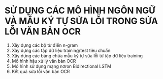 # SỬ DỤNG CÁC MÔ HÌNH NGÔN NGỮ VÀ MẪU KÝ TỰ SỬA LỖI TRONG SỬA LỖI VĂN BẢN OCR

1. Xây dựng các bộ từ điển n-gram
2. Xây dựng các tập dữ liệu training/test tiêu chuẩn
3. Xây dựng các bảng chứa mẫu ký tự sửa lỗi từ tập dữ liệu training
4. Mô hình hậu xử lý văn bản OCR
5. Mô hình sử dụng mạng nơron Bidirectional LSTM
6. Kết quả sửa lỗi văn bản OCR
